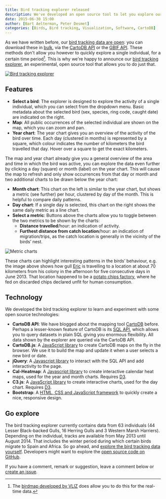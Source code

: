 ```yaml
---
title: Bird tracking explorer released
description: We've developed an open source tool to let you explore our bird tracking data.
date: 2015-06-30 15:00
author: [Bart Aelterman, Peter Desmet]
categories: [Birds, Bird tracking, Visualization, Software, CartoDB]
---
```


As we have written before, our [bird tracking data are open]({filename}bird-tracking-data-published.md): you can download these in [bulk](http://doi.org/10.15468/02omly), via the [CartoDB API](https://github.com/inbo/bird-tracking/blob/master/cartodb/README.md) or the [GBIF API](http://api.gbif.org/v1/occurrence/search?datasetkey=83e20573-f7dd-4852-9159-21566e1e691e). These methods don't allow you however to quickly explore a single individual, for a certain time period[^1]. This is why we're happy to announce our [bird tracking explorer](http://inbo.github.io/bird-tracking/explorer/index.html), an experimental, open source tool that allows you to do just that.

[^1]: The [birdmap developed by VLIZ](http://www.lifewatch.be/birdmap?group=Kleine%20mantelmeeuw) does allow you to do this for the real-time data.

[![Bird tracking explorer]({filename}/images/bird-tracking-explorer.png)](http://inbo.github.io/bird-tracking/explorer/index.html)

## Features

* **Select a bird**: The explorer is designed to explore the activity of a single individual, which you can select from the dropdown menu. Basic metadata about the selected bird (sex, species, ring code, caught date) are indicated on the right.
* **Map**: All public occurrences of the selected individual are shown on the map, which you can zoom and pan.
* **Year chart**: The year chart gives you an overview of the activity of the bird over time. Each day (clustered in months) is represented by a square, which colour indicates the number of kilometers the bird travelled that day. Hover over a square to get the exact kilometers.

The map and year chart already give you a general overview of the area and time in which the bird was active, you can explore the data even further by clicking a day (square) or month (label) on the year chart. This will cause the map to refresh and only show occurrences from that day or month and two additional charts to be drawn below the year chart:

* **Month chart**: This chart on the left is similar to the year chart, but shows a metric (see further) per hour, clustered by day of the month. This is helpful to compare daily patterns.
* **Day chart**: If a single day is selected, this chart on the right shows the same daily metric as a line chart.
* **Select a metric**: Buttons above the charts allow you to toggle between the two metrics to be shown by the charts:
    * **Distance travelled**/hour: an indication of activity.
    * **Furthest distance from catch location**/hour: an indication of migration/trips, as the catch location is generally in the vicinity of the birds’ nest.

![Metric charts]({filename}/images/bird-tracking-explorer-metric-charts.png)

These charts can highlight interesting patterns in the birds’ behaviour, e.g. the image above shows how gull [Eric]({filename}tracking-eric.md) is travelling to a location at about 70 kilometers from his colony in the afternoon for five consecutive days in June 2013. That location happened to be a [potato chips factory](http://www.standaard.be/cnt/dmf20130618_00627212), where he fed on discarded chips declared unfit for human consumption.

## Technology

We developed the bird tracking explorer to learn and experiment with some open source technologies:

* **CartoDB API**: We have blogged about the mapping tool [CartoDB](http://lifewatch.inbo.be/blog/tag/cartodb.html) before. Perhaps a lesser-known feature of CartoDB is its [SQL API](https://github.com/inbo/bird-tracking/blob/master/cartodb/README.md), which allows you to query datasets in plain SQL giving you enormous flexibility. All data shown by the explorer are queried via the CartoDB API. 
* **CartoDB.js**: A [JavaScript library](http://docs.cartodb.com/cartodb-platform/cartodb-js.html) to create CartoDB maps on the fly in the browser. We use it to build the map and update it when a user selects a new bird or date.
* **jQuery**: A [Javascript library](https://jquery.com/) to interact with the SQL API and add interactivity to the page.
* **Cal-Heatmap**: A [Javascript library](https://kamisama.github.io/cal-heatmap/) to create interactive calendar heat maps, used for the year and month charts. Requires [D3](http://d3js.org).
* **C3.js**: A [JavaScript library](http://c3js.org/) to create interactive charts, used for the day chart. Requires [D3](http://d3js.org).
* **Bootstrap**: A [HTML, CSS and JavaScript framework](http://getbootstrap.com/) to quickly create a nice, responsive design.

## Go explore

The bird tracking explorer currently contains data from 63 individuals (44 Lesser Black-backed Gulls, 16 Herring Gulls and 3 Western Marsh Harriers). Depending on the individual, tracks are available from May 2013 until August 2014. That includes the winter period during which certain birds migrate to Spain and Africa. So go ahead, and [explore the bird tracking data yourself](http://inbo.github.io/bird-tracking/explorer/index.html). Developers might want to explore the [open source code on GitHub](https://github.com/inbo/bird-tracking).

If you have a comment, remark or suggestion, leave a comment below or [create an issue](https://github.com/inbo/bird-tracking/issues).
